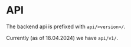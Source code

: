 # API

The backend api is prefixed with `api/<version>/`.

Currently (as of 18.04.2024) we have `api/v1/`.
